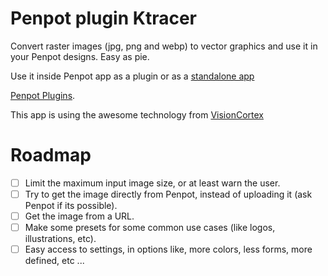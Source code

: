 # Penpot plugin Ktracer

Convert raster images (jpg, png and webp) to vector graphics and use it in your Penpot designs.
Easy as pie.

Use it inside Penpot app as a plugin or as a [standalone app](https://penpot-plugin-ktracer.surge.sh)

[Penpot Plugins](https://help.penpot.app/plugins/).

This app is using the awesome technology from [VisionCortex](https://github.com/visioncortex/vtracer)

# Roadmap

- [ ] Limit the maximum input image size, or at least warn the user.
- [ ] Try to get the image directly from Penpot, instead of uploading it (ask Penpot if its possible).
- [ ] Get the image from a URL.
- [ ] Make some presets for some common use cases (like logos, illustrations, etc).
- [ ] Easy access to settings, in options like, more colors, less forms, more defined, etc ...
